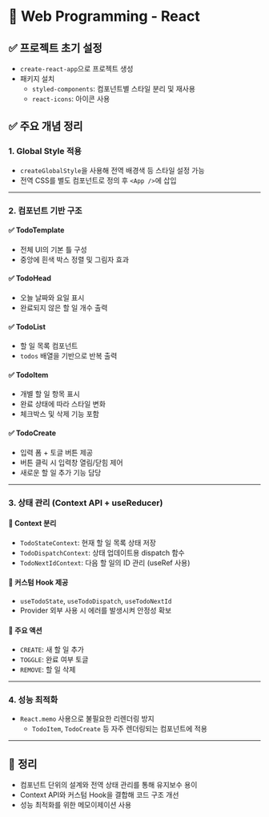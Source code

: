 # 📘 Web Programming - React

## ✅ 프로젝트 초기 설정
- `create-react-app`으로 프로젝트 생성
- 패키지 설치
  - `styled-components`: 컴포넌트별 스타일 분리 및 재사용
  - `react-icons`: 아이콘 사용

## ✅ 주요 개념 정리

### 1. Global Style 적용
- `createGlobalStyle`을 사용해 전역 배경색 등 스타일 설정 가능
- 전역 CSS를 별도 컴포넌트로 정의 후 `<App />`에 삽입

---

### 2. 컴포넌트 기반 구조

#### ✅ TodoTemplate
- 전체 UI의 기본 틀 구성
- 중앙에 흰색 박스 정렬 및 그림자 효과

#### ✅ TodoHead
- 오늘 날짜와 요일 표시
- 완료되지 않은 할 일 개수 출력

#### ✅ TodoList
- 할 일 목록 컴포넌트
- `todos` 배열을 기반으로 반복 출력

#### ✅ TodoItem
- 개별 할 일 항목 표시
- 완료 상태에 따라 스타일 변화
- 체크박스 및 삭제 기능 포함

#### ✅ TodoCreate
- 입력 폼 + 토글 버튼 제공
- 버튼 클릭 시 입력창 열림/닫힘 제어
- 새로운 할 일 추가 기능 담당

---

### 3. 상태 관리 (Context API + useReducer)

#### 🔹 Context 분리
- `TodoStateContext`: 현재 할 일 목록 상태 저장
- `TodoDispatchContext`: 상태 업데이트용 dispatch 함수
- `TodoNextIdContext`: 다음 할 일의 ID 관리 (useRef 사용)

#### 🔹 커스텀 Hook 제공
- `useTodoState`, `useTodoDispatch`, `useTodoNextId`
- Provider 외부 사용 시 에러를 발생시켜 안정성 확보

#### 🔹 주요 액션
- `CREATE`: 새 할 일 추가
- `TOGGLE`: 완료 여부 토글
- `REMOVE`: 할 일 삭제

---

### 4. 성능 최적화
- `React.memo` 사용으로 불필요한 리렌더링 방지
  - `TodoItem`, `TodoCreate` 등 자주 렌더링되는 컴포넌트에 적용

---

## 📌 정리
- 컴포넌트 단위의 설계와 전역 상태 관리를 통해 유지보수 용이
- Context API와 커스텀 Hook을 결합해 코드 구조 개선
- 성능 최적화를 위한 메모이제이션 사용

